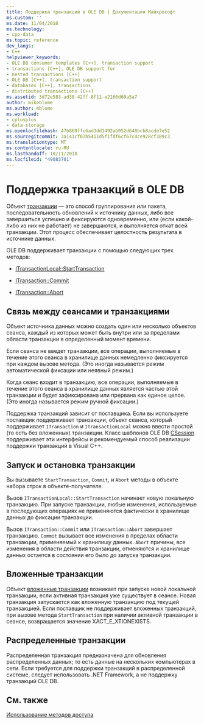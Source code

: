 ```yaml
---
title: Поддержка транзакций в OLE DB | Документация Майкрософт
ms.custom: ''
ms.date: 11/04/2016
ms.technology:
- cpp-data
ms.topic: reference
dev_langs:
- C++
helpviewer_keywords:
- OLE DB consumer templates [C++], transaction support
- transactions [C++], OLE DB support for
- nested transactions [C++]
- OLE DB [C++], transaction support
- databases [C++], transactions
- distributed transactions [C++]
ms.assetid: 3d72e583-ad38-42ff-8f11-e2166d60a5a7
author: mikeblome
ms.author: mblome
ms.workload:
- cplusplus
- data-storage
ms.openlocfilehash: 47b869ffc6ad3dd1492ab052d648bcb8acde7e52
ms.sourcegitcommit: 3a141cf07b5411d5f1fdf6cf67c4ce928cf389c3
ms.translationtype: MT
ms.contentlocale: ru-RU
ms.lasthandoff: 10/11/2018
ms.locfileid: "49083701"
---
```

# <a name="supporting-transactions-in-ole-db"></a>Поддержка транзакций в OLE DB

Объект [транзакции](../../data/transactions-mfc-data-access.md) — это способ группирования или пакета, последовательность обновлений к источнику данных, либо все завершиться успешно и фиксируются одновременно, или (если какой-либо из них не работает) не завершаются, и выполняется откат всей транзакции. Этот процесс обеспечивает целостность результата в источнике данных.  
  
OLE DB поддерживает транзакции с помощью следующих трех методов:  
  
- [ITransactionLocal::StartTransaction](/previous-versions/windows/desktop/ms709786)  
  
- [ITransaction::Commit](/previous-versions/windows/desktop/ms713008)  
  
- [ITransaction::Abort](/previous-versions/windows/desktop/ms709833)  
  
## <a name="relationship-of-sessions-and-transactions"></a>Связь между сеансами и транзакциями  

Объект источника данных можно создать один или несколько объектов сеанса, каждый из которых может быть внутри или за пределами области транзакции в определенный момент времени.  
  
Если сеанса не введет транзакции, все операции, выполняемые в течение этого сеанса в хранилище данных немедленно фиксируется при каждом вызове метода. (Это иногда называется режим автоматической фиксации или неявный режим.)  
  
Когда сеанс входит в транзакцию, все операции, выполняемые в течение этого сеанса в хранилище данных является частью этой транзакции и будет зафиксирована или прервана как единое целое. (Это иногда называется режим ручной фиксации.)  
  
Поддержка транзакций зависит от поставщика. Если вы используете поставщик поддерживает транзакции, объект сеанса, который поддерживает `ITransaction` и `ITransactionLocal` можно ввести простой (то есть без вложенных) транзакции. Класс шаблонов OLE DB [CSession](../../data/oledb/csession-class.md) поддерживает эти интерфейсы и рекомендуемый способ реализации поддержки транзакций в Visual C++.  
  
## <a name="starting-and-ending-the-transaction"></a>Запуск и остановка транзакции  

Вы вызываете `StartTransaction`, `Commit`, и `Abort` методы в объекте набора строк в объекте-получателе.  
  
Вызов `ITransactionLocal::StartTransaction` начинает новую локальную транзакцию. При запуске транзакции, любые изменения, используемые в последующих операциях не применяются фактически в хранилище данных до фиксации транзакции.  
  
Вызов `ITransaction::Commit` или `ITransaction::Abort` завершает транзакцию. `Commit` вызывает все изменения в пределах области транзакции, применяемый к хранилищу данных. `Abort` причины, все изменения в области действия транзакции, отменяются и хранилище данных остается в состоянии его было до запуска транзакции.  
  
## <a name="nested-transactions"></a>Вложенные транзакции  

Объект [вложенные транзакции](/previous-versions/windows/desktop/ms716985) возникает при запуске новой локальной транзакции, если активная транзакция уже существует в сеансе. Новая транзакция запускается как вложенную транзакцию под текущей транзакцией. Если поставщик не поддерживает вложенных транзакций, при вызове метода `StartTransaction` при наличии активной транзакции в сеансе, возвращается значение XACT_E_XTIONEXISTS.  
  
## <a name="distributed-transactions"></a>Распределенные транзакции  

Распределенная транзакция предназначена для обновления распределенных данных; то есть данные на нескольких компьютерах в сети. Если требуется для поддержки транзакций в распределенной системе, следует использовать .NET Framework, а не поддержку транзакций OLE DB.  
  
## <a name="see-also"></a>См. также  

[Использование методов доступа](../../data/oledb/using-accessors.md)